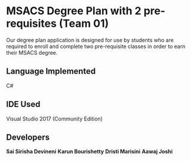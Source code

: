 # MSACS Degree Plan with 2 pre-requisites (Team 01)

Our degree plan application is designed for use by students who are required to enroll and complete two pre-requisite classes in order to earn their MSACS degree. 

## Language Implemented 

C#

## IDE Used

Visual Studio 2017 (Community Edition)

## Developers
**Sai Sirisha Devineni**
**Karun Bourishetty**
**Dristi Marisini**
**Aawaj Joshi**
